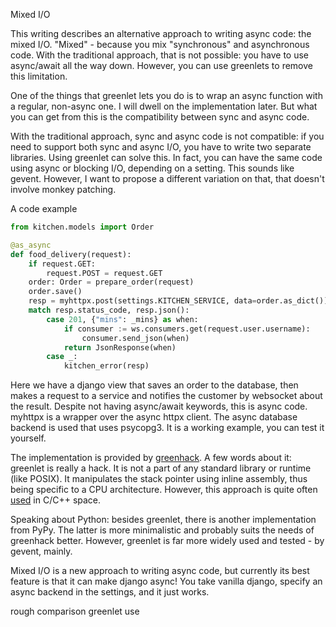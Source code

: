 Mixed I/O

This writing describes an alternative approach to writing async code: the 
mixed I/O. "Mixed" - because you mix "synchronous" and asynchronous 
code. With the traditional approach, that is not possible: you have to use 
async/await all 
the way down. However, you can use greenlets to remove this limitation.

One of the things that greenlet lets you do is to wrap an async function with a 
regular, non-async one. I will dwell on the implementation later. But what 
you can get from this is the compatibility between sync and async code.

With the traditional approach, sync and async code is not compatible: if you
need to support both sync and async I/O, you have to write two separate libraries.
Using greenlet can solve this. In fact, you 
can have the same code using async or blocking I/O, depending on a setting. 
This sounds like gevent. However, I want to propose a different variation on 
that, that doesn't involve monkey patching.

A code example

```python
from kitchen.models import Order

@as_async
def food_delivery(request):
    if request.GET:
        request.POST = request.GET
    order: Order = prepare_order(request)
    order.save()
    resp = myhttpx.post(settings.KITCHEN_SERVICE, data=order.as_dict())
    match resp.status_code, resp.json():
        case 201, {"mins": _mins} as when:
            if consumer := ws.consumers.get(request.user.username):
                consumer.send_json(when)
            return JsonResponse(when)
        case _:
            kitchen_error(resp)
```

Here we have a django view that saves an order to the database, then makes a 
request to a service and notifies the customer by websocket about the result.
Despite not having async/await keywords, this is async code. myhttpx is a 
wrapper over the async httpx client. The async database backend is used that 
uses psycopg3. It 
is a 
working example, you can test it yourself.

The implementation is provided by
[greenhack](https://github.com/Bi-Coloured-Python-Rock-Snake/greenhack).
A few words about it: greenlet is really a hack. It is 
not a part of any standard library or runtime (like POSIX). It manipulates the 
stack 
pointer using inline assembly, thus being specific to a CPU architecture.
However, this approach is quite often
[used](https://en.wikipedia.org/wiki/Coroutine#C)
in C/C++ space.

Speaking about Python: besides greenlet, there is another implementation 
from PyPy. The latter is more minimalistic and probably suits the needs of 
greenhack better. However, greenlet is far more widely used and tested - by 
gevent, mainly.

Mixed I/O is a new approach to writing async code, but currently its best 
feature is that it can make django async! You take vanilla django, specify 
an async backend in the settings, and it just works.

rough comparison greenlet use
